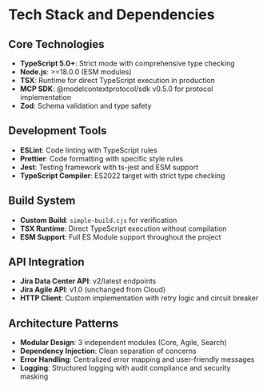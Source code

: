 # Tech Stack and Dependencies

## Core Technologies
- **TypeScript 5.0+**: Strict mode with comprehensive type checking
- **Node.js**: >=18.0.0 (ESM modules)
- **TSX**: Runtime for direct TypeScript execution in production
- **MCP SDK**: @modelcontextprotocol/sdk v0.5.0 for protocol implementation
- **Zod**: Schema validation and type safety

## Development Tools
- **ESLint**: Code linting with TypeScript rules
- **Prettier**: Code formatting with specific style rules
- **Jest**: Testing framework with ts-jest and ESM support
- **TypeScript Compiler**: ES2022 target with strict type checking

## Build System
- **Custom Build**: `simple-build.cjs` for verification
- **TSX Runtime**: Direct TypeScript execution without compilation
- **ESM Support**: Full ES Module support throughout the project

## API Integration
- **Jira Data Center API**: v2/latest endpoints
- **Jira Agile API**: v1.0 (unchanged from Cloud)
- **HTTP Client**: Custom implementation with retry logic and circuit breaker

## Architecture Patterns
- **Modular Design**: 3 independent modules (Core, Agile, Search)
- **Dependency Injection**: Clean separation of concerns
- **Error Handling**: Centralized error mapping and user-friendly messages
- **Logging**: Structured logging with audit compliance and security masking